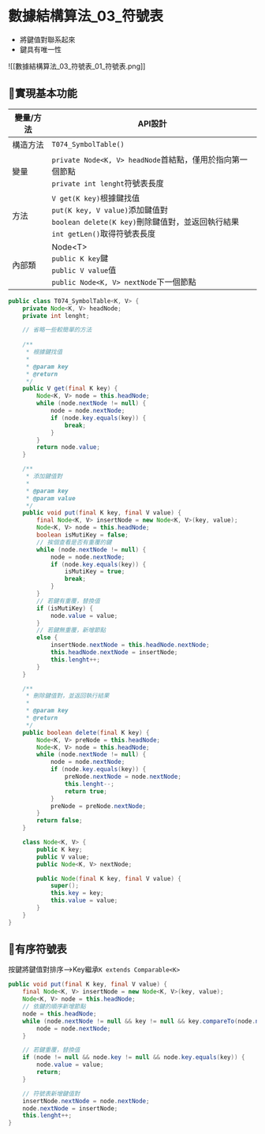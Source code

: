 # 數據結構算法_03_符號表
- 將鍵值對聯系起來
- 鍵具有唯一性

![[數據結構算法_03_符號表_01_符號表.png]]

## 🧠實現基本功能
| 變量/方法 | API設計                                                                                                                                             |
| --------- | --------------------------------------------------------------------------------------------------------------------------------------------------- |
| 構造方法  | `T074_SymbolTable()`                                                                                                                                |
| 變量      | `private Node<K, V> headNode`首結點，僅用於指向第一個節點</br>`private int lenght`符號表長度                                                        |
| 方法      | `V get(K key)`根據鍵找值</br>`put(K key, V value)`添加鍵值對</br>`boolean delete(K key)`刪除鍵值對，並返回執行結果</br>`int getLen()`取得符號表長度 |
| 內部類    | Node\<T\></br>  `public K key`鍵</br>`public V value`值</br>`public Node<K, V> nextNode`下一個節點                                                  |

```java
public class T074_SymbolTable<K, V> {
    private Node<K, V> headNode;
    private int lenght;

	// 省略一些較簡單的方法
	
    /**
     * 根據鍵找值
     *
     * @param key
     * @return
     */
    public V get(final K key) {
        Node<K, V> node = this.headNode;
        while (node.nextNode != null) {
            node = node.nextNode;
            if (node.key.equals(key)) {
                break;
            }
        }
        return node.value;
    }

    /**
     * 添加鍵值對
     *
     * @param key
     * @param value
     */
    public void put(final K key, final V value) {
        final Node<K, V> insertNode = new Node<K, V>(key, value);
        Node<K, V> node = this.headNode;
        boolean isMutiKey = false;
        // 挨個查看是否有重覆的鍵
        while (node.nextNode != null) {
            node = node.nextNode;
            if (node.key.equals(key)) {
                isMutiKey = true;
                break;
            }
        }
        // 若鍵有重覆，替換值
        if (isMutiKey) {
            node.value = value;
        }
        // 若鍵無重覆，新增節點
        else {
            insertNode.nextNode = this.headNode.nextNode;
            this.headNode.nextNode = insertNode;
            this.lenght++;
        }
    }

    /**
     * 刪除鍵值對，並返回執行結果
     *
     * @param key
     * @return
     */
    public boolean delete(final K key) {
        Node<K, V> preNode = this.headNode;
        Node<K, V> node = this.headNode;
        while (node.nextNode != null) {
            node = node.nextNode;
            if (node.key.equals(key)) {
                preNode.nextNode = node.nextNode;
                this.lenght--;
                return true;
            }
            preNode = preNode.nextNode;
        }
        return false;
    }

    class Node<K, V> {
        public K key;
        public V value;
        public Node<K, V> nextNode;

        public Node(final K key, final V value) {
            super();
            this.key = key;
            this.value = value;
        }
    }
}
```

## 🧠有序符號表
按鍵將鍵值對排序-->Key繼承`K extends Comparable<K>`

```java
public void put(final K key, final V value) {
	final Node<K, V> insertNode = new Node<K, V>(key, value);
	Node<K, V> node = this.headNode;
	// 依鍵的順序新增節點
	node = this.headNode;
	while (node.nextNode != null && key != null && key.compareTo(node.nextNode.key) > 0) {
		node = node.nextNode;
	}

	// 若鍵重覆，替換值
	if (node != null && node.key != null && node.key.equals(key)) {
		node.value = value;
		return;
	}

	// 符號表新增鍵值對
	insertNode.nextNode = node.nextNode;
	node.nextNode = insertNode;
	this.lenght++;
}
```
